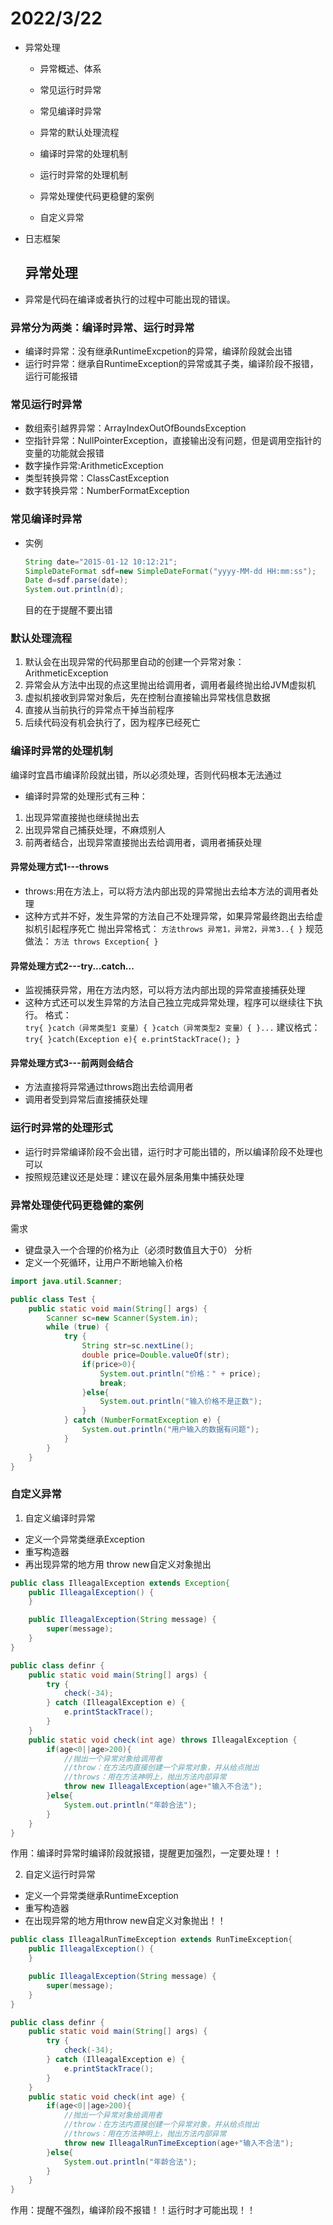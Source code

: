 # 2022/3/22

- 异常处理

  - 异常概述、体系

  - 常见运行时异常

  - 常见编译时异常

  - 异常的默认处理流程

  - 编译时异常的处理机制

  - 运行时异常的处理机制

  - 异常处理使代码更稳健的案例

  - 自定义异常
  
- 日志框架

  

  ## 异常处理

- 异常是代码在编译或者执行的过程中可能出现的错误。
### 异常分为两类：编译时异常、运行时异常
- 编译时异常：没有继承RuntimeExcpetion的异常，编译阶段就会出错
- 运行时异常：继承自RuntimeException的异常或其子类，编译阶段不报错，运行可能报错
### 常见运行时异常
- 数组索引越界异常：ArrayIndexOutOfBoundsException
- 空指针异常：NullPointerException，直接输出没有问题，但是调用空指针的变量的功能就会报错
- 数字操作异常:ArithmeticException
- 类型转换异常：ClassCastException
- 数字转换异常：NumberFormatException
### 常见编译时异常
- 实例
  ```java
  String date="2015-01-12 10:12:21";
  SimpleDateFormat sdf=new SimpleDateFormat("yyyy-MM-dd HH:mm:ss");
  Date d=sdf.parse(date);
  System.out.println(d);
  ```

  目的在于提醒不要出错
### 默认处理流程
1. 默认会在出现异常的代码那里自动的创建一个异常对象：ArithmeticException
2. 异常会从方法中出现的点这里抛出给调用者，调用者最终抛出给JVM虚拟机
3. 虚拟机接收到异常对象后，先在控制台直接输出异常栈信息数据
4. 直接从当前执行的异常点干掉当前程序
5. 后续代码没有机会执行了，因为程序已经死亡

### 编译时异常的处理机制
编译时宜昌市编译阶段就出错，所以必须处理，否则代码根本无法通过
- 编译时异常的处理形式有三种：
1. 出现异常直接抛也继续抛出去
2. 出现异常自己捕获处理，不麻烦别人
3. 前两者结合，出现异常直接抛出去给调用者，调用者捕获处理

#### 异常处理方式1---throws
- throws:用在方法上，可以将方法内部出现的异常抛出去给本方法的调用者处理
- 这种方式并不好，发生异常的方法自己不处理异常，如果异常最终跑出去给虚拟机引起程序死亡
抛出异常格式：
`方法throws 异常1，异常2，异常3..{
}`
规范做法：
`方法 throws Exception{
}`

#### 异常处理方式2---try...catch...
- 监视捕获异常，用在方法内怒，可以将方法内部出现的异常直接捕获处理
- 这种方式还可以发生异常的方法自己独立完成异常处理，程序可以继续往下执行。
格式：                                                  
`try{
}catch（异常类型1 变量）{
}catch（异常类型2 变量）{
}...`
建议格式：
`try{
}catch(Exception e){
	e.printStackTrace();
}`

#### 异常处理方式3---前两则会结合

- 方法直接将异常通过throws跑出去给调用者
- 调用者受到异常后直接捕获处理

### 运行时异常的处理形式
- 运行时异常编译阶段不会出错，运行时才可能出错的，所以编译阶段不处理也可以
- 按照规范建议还是处理：建议在最外层条用集中捕获处理

### 异常处理使代码更稳健的案例
需求
- 键盘录入一个合理的价格为止（必须时数值且大于0）
分析
- 定义一个死循环，让用户不断地输入价格
```java
import java.util.Scanner;

public class Test {
    public static void main(String[] args) {
        Scanner sc=new Scanner(System.in);
        while (true) {
            try {
                String str=sc.nextLine();
                double price=Double.valueOf(str);
                if(price>0){
                    System.out.println("价格：" + price);
                    break;
                }else{
                    System.out.println("输入价格不是正数");
                }
            } catch (NumberFormatException e) {
                System.out.println("用户输入的数据有问题");
            }
        }
    }
}
```

### 自定义异常
1. 自定义编译时异常
- 定义一个异常类继承Exception
- 重写构造器
- 再出现异常的地方用 throw new自定义对象抛出

```java
public class IlleagalException extends Exception{
    public IlleagalException() {
    }

    public IlleagalException(String message) {
        super(message);
    }
}
```

```java
public class definr {
    public static void main(String[] args) {
        try {
            check(-34);
        } catch (IlleagalException e) {
            e.printStackTrace();
        }
    }
    public static void check(int age) throws IlleagalException {
        if(age<0||age>200){
            //抛出一个异常对象给调用者
            //throw：在方法内直接创建一个异常对象，并从给点抛出
            //throws：用在方法神明上，抛出方法内部异常
            throw new IlleagalException(age+"输入不合法");
        }else{
            System.out.println("年龄合法");
        }
    }
}
```

作用：编译时异常时编译阶段就报错，提醒更加强烈，一定要处理！！

2. 自定义运行时异常

- 定义一个异常类继承RuntimeException
- 重写构造器
- 在出现异常的地方用throw new自定义对象抛出！！

```java
public class IlleagalRunTimeException extends RunTimeException{
    public IlleagalException() {
    }

    public IlleagalException(String message) {
        super(message);
    }
}
```

```java
public class definr {
    public static void main(String[] args) {
        try {
            check(-34);
        } catch (IlleagalException e) {
            e.printStackTrace();
        }
    }
    public static void check(int age) {
        if(age<0||age>200){
            //抛出一个异常对象给调用者
            //throw：在方法内直接创建一个异常对象，并从给点抛出
            //throws：用在方法神明上，抛出方法内部异常
            throw new IlleagalRunTimeException(age+"输入不合法");
        }else{
            System.out.println("年龄合法");
        }
    }
}
```
作用：提醒不强烈，编译阶段不报错！！运行时才可能出现！！
